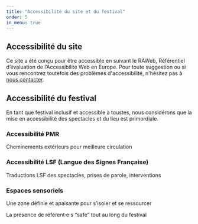 ```yaml
---
title: "Accessibilité du site et du festival"
order: 5
in_menu: true
---
```

## Accessibilité du site
Ce site a été conçu pour être accessible en suivant le RAWeb, Référentiel d’évaluation de l’Accessibilité Web en Europe.
Pour toute suggestion ou si vous rencontrez toutefois des problèmes d'accessibilité, n'hésitez pas à [nous contacter](https://heloisebordeaux.github.io/testdvp/contact.html).

## Accessibilité du festival

En tant que festival inclusif et accessible à toustes, nous considérons que 
la mise en accessibilité des spectacles et du lieu est primordiale.

### Accessibilité PMR
Cheminements extérieurs pour meilleure circulation

### Accessibilité LSF (Langue des Signes Française)
Traductions LSF des spectacles, prises de parole, interventions

### Espaces sensoriels
Une zone définie et apaisante pour s’isoler et se ressourcer

La présence de référent·e·s <span lang="en">“safe”</span> tout au long du festival 